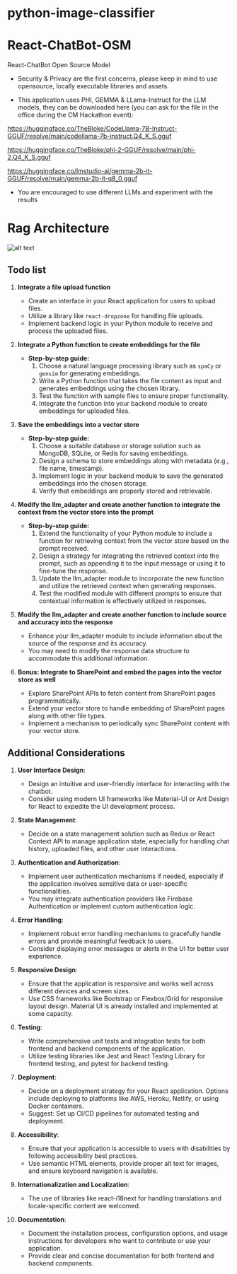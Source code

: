 # python-image-classifier

# React-ChatBot-OSM

React-ChatBot Open Source Model

- Security & Privacy are the first concerns, please keep in mind to use opensource, locally executable libraries and assets.

- This application uses PHI, GEMMA & LLama-Instruct for the LLM models, they can be downloaded here (you can ask for the file in the office during the CM Hackathon event):

https://huggingface.co/TheBloke/CodeLlama-7B-Instruct-GGUF/resolve/main/codellama-7b-instruct.Q4_K_S.gguf

https://huggingface.co/TheBloke/phi-2-GGUF/resolve/main/phi-2.Q4_K_S.gguf

https://huggingface.co/lmstudio-ai/gemma-2b-it-GGUF/resolve/main/gemma-2b-it-q8_0.gguf

- You are encouraged to use different LLMs and experiment with the results

# Rag Architecture

![alt text](https://docs.aws.amazon.com/images/sagemaker/latest/dg/images/jumpstart/jumpstart-fm-rag.jpg)

## Todo list

1. **Integrate a file upload function**

   - Create an interface in your React application for users to upload files.
   - Utilize a library like `react-dropzone` for handling file uploads.
   - Implement backend logic in your Python module to receive and process the uploaded files.

2. **Integrate a Python function to create embeddings for the file**

   - **Step-by-step guide:**
     1. Choose a natural language processing library such as `spaCy` or `gensim` for generating embeddings.
     2. Write a Python function that takes the file content as input and generates embeddings using the chosen library.
     3. Test the function with sample files to ensure proper functionality.
     4. Integrate the function into your backend module to create embeddings for uploaded files.

3. **Save the embeddings into a vector store**

   - **Step-by-step guide:**
     1. Choose a suitable database or storage solution such as MongoDB, SQLite, or Redis for saving embeddings.
     2. Design a schema to store embeddings along with metadata (e.g., file name, timestamp).
     3. Implement logic in your backend module to save the generated embeddings into the chosen storage.
     4. Verify that embeddings are properly stored and retrievable.

4. **Modify the llm_adapter and create another function to integrate the context from the vector store into the prompt**

   - **Step-by-step guide:**
     1. Extend the functionality of your Python module to include a function for retrieving context from the vector store based on the prompt received.
     2. Design a strategy for integrating the retrieved context into the prompt, such as appending it to the input message or using it to fine-tune the response.
     3. Update the llm_adapter module to incorporate the new function and utilize the retrieved context when generating responses.
     4. Test the modified module with different prompts to ensure that contextual information is effectively utilized in responses.

5. **Modify the llm_adapter and create another function to include source and accuracy into the response**

   - Enhance your llm_adapter module to include information about the source of the response and its accuracy.
   - You may need to modify the response data structure to accommodate this additional information.

6. **Bonus: Integrate to SharePoint and embed the pages into the vector store as well**
   - Explore SharePoint APIs to fetch content from SharePoint pages programmatically.
   - Extend your vector store to handle embedding of SharePoint pages along with other file types.
   - Implement a mechanism to periodically sync SharePoint content with your vector store.

## Additional Considerations

1. **User Interface Design**:

   - Design an intuitive and user-friendly interface for interacting with the chatbot.
   - Consider using modern UI frameworks like Material-UI or Ant Design for React to expedite the UI development process.

2. **State Management**:

   - Decide on a state management solution such as Redux or React Context API to manage application state, especially for handling chat history, uploaded files, and other user interactions.

3. **Authentication and Authorization**:

   - Implement user authentication mechanisms if needed, especially if the application involves sensitive data or user-specific functionalities.
   - You may integrate authentication providers like Firebase Authentication or implement custom authentication logic.

4. **Error Handling**:

   - Implement robust error handling mechanisms to gracefully handle errors and provide meaningful feedback to users.
   - Consider displaying error messages or alerts in the UI for better user experience.

5. **Responsive Design**:

   - Ensure that the application is responsive and works well across different devices and screen sizes.
   - Use CSS frameworks like Bootstrap or Flexbox/Grid for responsive layout design. Material UI is already installed and implemented at some capacity.

6. **Testing**:

   - Write comprehensive unit tests and integration tests for both frontend and backend components of the application.
   - Utilize testing libraries like Jest and React Testing Library for frontend testing, and pytest for backend testing.

7. **Deployment**:

   - Decide on a deployment strategy for your React application. Options include deploying to platforms like AWS, Heroku, Netlify, or using Docker containers.
   - Suggest: Set up CI/CD pipelines for automated testing and deployment.

8. **Accessibility**:

   - Ensure that your application is accessible to users with disabilities by following accessibility best practices.
   - Use semantic HTML elements, provide proper alt text for images, and ensure keyboard navigation is available.

9. **Internationalization and Localization**:

   - The use of libraries like react-i18next for handling translations and locale-specific content are welcomed.

10. **Documentation**:
    - Document the installation process, configuration options, and usage instructions for developers who want to contribute or use your application.
    - Provide clear and concise documentation for both frontend and backend components.
